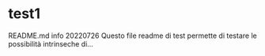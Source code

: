 # test1
README.md info
20220726 Questo file readme di test permette di testare le possibilità intrinseche di...

